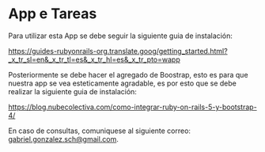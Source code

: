 # App e Tareas

Para utilizar esta App se debe seguir la siguiente guia de instalación:

https://guides-rubyonrails-org.translate.goog/getting_started.html?_x_tr_sl=en&_x_tr_tl=es&_x_tr_hl=es&_x_tr_pto=wapp

Posteriormente se debe hacer el agregado de Boostrap, esto es para que nuestra app se vea esteticamente agradable, es por esto que se debe realizar
la siguiente guia de instalación:

https://blog.nubecolectiva.com/como-integrar-ruby-on-rails-5-y-bootstrap-4/

En caso de consultas, comuniquese al siguiente correo: gabriel.gonzalez.sch@gmail.com.
